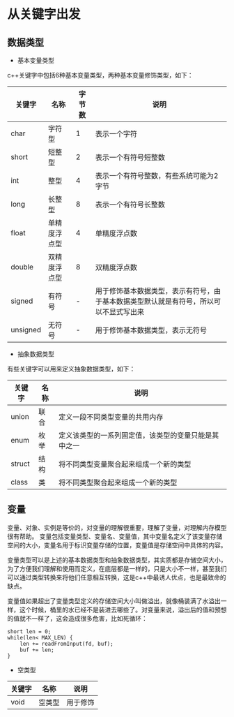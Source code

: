 # 从关键字出发
## 数据类型
+ 基本变量类型

c++关键字中包括6种基本变量类型，两种基本变量修饰类型，如下：

|关键字|名称|字节数|说明|
|-|-|-|-|
|char|字符型|1|表示一个字符|
|short|短整型|2|表示一个有符号短整数|
|int|整型|4|表示一个有符号整数，有些系统可能为2字节|
|long|长整型|8|表示一个有符号长整数|
|float|单精度浮点型|4|单精度浮点数|
|double|双精度浮点型|8|双精度浮点数|
|signed|有符号|-|用于修饰基本数据类型，表示有符号，由于基本数据类型默认就是有符号，所以可以不显式写出来
|unsigned|无符号|-|用于修饰基本数据类型，表示无符号||


+ 抽象数据类型
  
有些关键字可以用来定义抽象数据类型，如下：

|关键字|名称|说明|
|-|-|-|
|union|联合|定义一段不同类型变量的共用内存|
|enum|枚举|定义该类型的一系列固定值，该类型的变量只能是其中之一|
|struct|结构|将不同类型变量聚合起来组成一个新的类型|
|class|类|将不同类型聚合起来组成一个新的类型|

## 变量
变量、对象、实例是等价的，对变量的理解很重要，理解了变量，对理解内存模型很有帮助。
变量包括变量类型、变量名、变量值，其中变量名定义了该变量存储空间的大小，变量名用于标识变量存储的位置，变量值是存储空间中具体的内容。

变量类型可以是上述的基本数据类型和抽象数据类型，其实质都是存储空间大小，为了方便我们理解和使用而定义，在底层都是一样的，只是大小不一样，甚至我们可以通过类型转换来将他们任意相互转换，这是c++中最诱人优点，也是最致命的缺点。

变量值如果超出了变量类型定义的存储空间大小叫做溢出，就像桶装满了水溢出一样，这个时候，桶里的水已经不是装进去哪些了。对变量来说，溢出后的值和预想的值就不一样了，这会造成很多危害，比如死循环：

```
short len = 0;
while(len< MAX_LEN) {
    len += readFromInput(fd, buf);
    buf += len;
}
```


+ 空类型
  
|关键字|名称|说明|
|-|-|-|
|void|空类型|用于修饰
